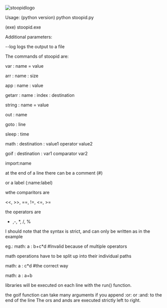 
![stoopidlogo](https://user-images.githubusercontent.com/69861550/184194331-30fd7818-ddd2-4f15-8d57-05261de49395.png)

Usage: 
(python version) python stoopid.py <inputfile>

(exe) stoopid.exe <inputfile>

Additional parameters:

--log <logfile> 
   logs the output to a file



The commands of stoopid are:

var : name = value 

arr : name : size

app : name : value

getarr : name : index : destination

string : name = value

out : name

goto : line

sleep : time

math : destination : value1 operator value2

goif : destination : var1  comparator  var2 

import:name

at the end of a line there can be a comment (#)

or a label (:name:label)

wthe comparitors are

<<, >>, ==, !=, <=, >=

the operators are

+ ,-, *, /, %

I should note that the syntax is strict, and can only be written as in the example

eg.: math: a : b+c*d #Invalid because of multiple operators

   math operations have to be split up into their individual paths

   math: a : c*d #the correct way
   
   math: a : a+b


libraries will be executed on each line with the run() function.

the goif function can take many arguments if you append :or: or :and: to the end of the line
The ors and ands are executed strictly left to right.
